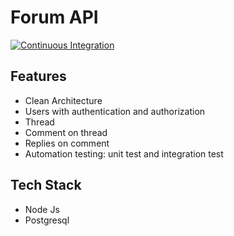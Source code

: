 # Forum API

[![Continuous Integration](https://github.com/ilhamsyahids/forum-api/actions/workflows/ci.yml/badge.svg)](https://github.com/ilhamsyahids/forum-api/actions/workflows/ci.yml)

## Features

- Clean Architecture
- Users with authentication and authorization
- Thread
- Comment on thread
- Replies on comment
- Automation testing: unit test and integration test

## Tech Stack

- Node Js
- Postgresql
